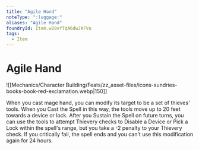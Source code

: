 ```yaml
---
title: "Agile Hand"
noteType: ":luggage:"
aliases: "Agile Hand"
foundryId: Item.w28vYTqA6dwJAFVu
tags:
  - Item
---
```


# Agile Hand
![[Mechanics/Character Building/Feats/zz_asset-files/icons-sundries-books-book-red-exclamation.webp|150]]

When you cast mage hand, you can modify its target to be a set of thieves' tools. When you Cast the Spell in this way, the tools move up to 20 feet towards a device or lock. After you Sustain the Spell on future turns, you can use the tools to attempt Thievery checks to Disable a Device or Pick a Lock within the spell's range, but you take a -2 penalty to your Thievery check. If you critically fail, the spell ends and you can't use this modification again for 24 hours.
